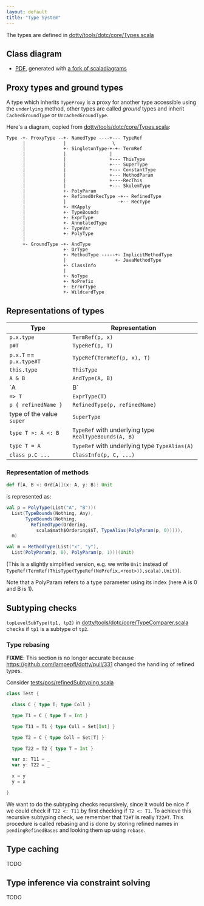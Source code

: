```yaml
---
layout: default
title: "Type System"
---
```


The types are defined in [dotty/tools/dotc/core/Types.scala][1]

## Class diagram ##
- [PDF][2], generated with [a fork of scaladiagrams][3]

## Proxy types and ground types ##
A type which inherits `TypeProxy` is a proxy for another type accessible using
the `underlying` method, other types are called _ground_ types and inherit
`CachedGroundType` or `UncachedGroundType`.

Here's a diagram, copied from [dotty/tools/dotc/core/Types.scala][1]:

```
Type -+- ProxyType --+- NamedType ----+--- TypeRef
      |              |                 \
      |              +- SingletonType-+-+- TermRef
      |              |                |
      |              |                +--- ThisType
      |              |                +--- SuperType
      |              |                +--- ConstantType
      |              |                +--- MethodParam
      |              |                +----RecThis
      |              |                +--- SkolemType
      |              +- PolyParam
      |              +- RefinedOrRecType -+-- RefinedType
      |              |                   -+-- RecType
      |              +- HKApply
      |              +- TypeBounds
      |              +- ExprType
      |              +- AnnotatedType
      |              +- TypeVar
      |              +- PolyType
      |
      +- GroundType -+- AndType
                     +- OrType
                     +- MethodType -----+- ImplicitMethodType
                     |                  +- JavaMethodType
                     +- ClassInfo
                     |
                     +- NoType
                     +- NoPrefix
                     +- ErrorType
                     +- WildcardType

```

## Representations of types ##
 Type                      | Representation
 ------------------------- | -----------------------------
 `p.x.type`                | `TermRef(p, x)`
 `p#T`                     | `TypeRef(p, T)`
 `p.x.T` == `p.x.type#T`   | `TypeRef(TermRef(p, x), T)`
 `this.type`               | `ThisType`
 `A & B`                   | `AndType(A, B)`
 `A | B`                   | `OrType(A, B)`
 `=> T`                    | `ExprType(T)`
 `p { refinedName }`       | `RefinedType(p, refinedName)`
 type of the value `super` | `SuperType`
 `type T >: A <: B`        | `TypeRef` with underlying type `RealTypeBounds(A, B)`
 `type T = A`              | `TypeRef` with underlying type `TypeAlias(A)`
 `class p.C ...`           | `ClassInfo(p, C, ...)`

### Representation of methods ###
```scala
def f[A, B <: Ord[A]](x: A, y: B): Unit
```
is represented as:

```scala
val p = PolyType(List("A", "B"))(
  List(TypeBounds(Nothing, Any),
       TypeBounds(Nothing,
         RefinedType(Ordering,
           scala$math$Ordering$$T, TypeAlias(PolyParam(p, 0))))),
  m)

val m = MethodType(List("x", "y"),
  List(PolyParam(p, 0), PolyParam(p, 1)))(Unit)
```
(This is a slightly simplified version, e.g. we write `Unit` instead of
`TypeRef(TermRef(ThisType(TypeRef(NoPrefix,<root>)),scala),Unit)`).

Note that a PolyParam refers to a type parameter using its index (here A is 0
and B is 1).

## Subtyping checks ##
`topLevelSubType(tp1, tp2)` in [dotty/tools/dotc/core/TypeComparer.scala][4]
checks if `tp1` is a subtype of `tp2`.

### Type rebasing ###
**FIXME**: This section is no longer accurate because
https://github.com/lampepfl/dotty/pull/331 changed the handling of refined
types.

Consider [tests/pos/refinedSubtyping.scala][5]
```scala
class Test {

  class C { type T; type Coll }

  type T1 = C { type T = Int }

  type T11 = T1 { type Coll = Set[Int] }

  type T2 = C { type Coll = Set[T] }

  type T22 = T2 { type T = Int }

  var x: T11 = _
  var y: T22 = _

  x = y
  y = x

}
```
We want to do the subtyping checks recursively, since it would be nice if we
could check if `T22 <: T11` by first checking if `T2 <: T1`. To achieve this
recursive subtyping check, we remember that `T2#T` is really `T22#T`. This
procedure is called rebasing and is done by storing refined names in
`pendingRefinedBases` and looking them up using `rebase`.

## Type caching ##
TODO

## Type inference via constraint solving ##
TODO

[1]: https://github.com/lampepfl/dotty/blob/master/src/dotty/tools/dotc/core/Types.scala
[2]: https://github.com/samuelgruetter/dotty/blob/classdiagrampdf/dotty-types.pdf
[3]: https://github.com/samuelgruetter/scaladiagrams/tree/print-descendants
[4]: https://github.com/lampepfl/dotty/blob/master/src/dotty/tools/dotc/core/TypeComparer.scala
[5]: https://github.com/lampepfl/dotty/blob/master/tests/pos/refinedSubtyping.scala
